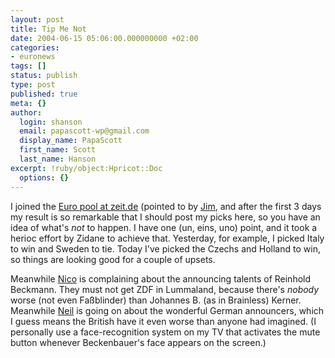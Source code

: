 ```yaml
---
layout: post
title: Tip Me Not
date: 2004-06-15 05:06:00.000000000 +02:00
categories:
- euronews
tags: []
status: publish
type: post
published: true
meta: {}
author:
  login: shanson
  email: papascott-wp@gmail.com
  display_name: PapaScott
  first_name: Scott
  last_name: Hanson
excerpt: !ruby/object:Hpricot::Doc
  options: {}
---
```

<p>I joined the <a href="http://hermes.zeit.de/EM-Tipp/" title="EM-Tippspiel">Euro pool at zeit.de</a> (pointed to by <a href="http://jimmiz.blogg.de/eintrag.php?id=424" title="EM-Tippspiel [jimmiz journal]">Jim</a>, and after the first 3 days my result is so remarkable that I should post my picks here, so you have an idea of what's <em>not</em> to happen. I have one (un, eins, uno) point, and it took a herioc effort by Zidane to achieve that. Yesterday, for example, I picked Italy to win and Sweden to tie. Today I've picked the Czechs and Holland to win, so things are looking good for a couple of upsets.</p>
<p>Meanwhile <a href="http://lumma.de/eintrag.php?id=323">Nico</a> is complaining about the announcing talents of Reinhold Beckmann. They must not get ZDF in Lummaland, because there's <em>nobody</em> worse (not even Faßblinder) than Johannes B. (as in Brainless) Kerner. Meanwhile <a href="http://www.neilarmstrong.de/weblog/2004_06_01_archive.html#108721607705602524">Neil</a> is going on about the wonderful German announcers, which I guess means the British have it even worse than anyone had imagined. (I personally use a face-recognition system on my TV that activates the mute button whenever Beckenbauer's face appears on the screen.)</p>
